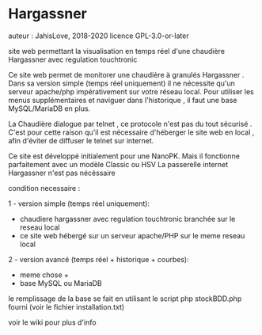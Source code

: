 # Hargassner
auteur : JahisLove,  2018-2020
licence GPL-3.0-or-later

site web permettant la visualisation en temps réel d'une chaudière Hargassner avec regulation touchtronic

Ce site web permet de monitorer une chaudière à granulés Hargassner  .
Dans sa version simple (temps réel uniquement) il ne nécessite qu'un serveur apache/php impérativement sur votre réseau local.
Pour utiliser les menus supplémentaires et naviguer dans l'historique , il faut une base MySQL/MariaDB en plus.

La Chaudière dialogue par telnet , ce protocole n'est pas du tout sécurisé . 
C'est pour cette raison qu'il est nécessaire d'héberger le site web en local , afin d'éviter de diffuser le telnet sur internet.

Ce site est développé initialement pour une NanoPK. Mais il fonctionne parfaitement avec un modèle Classic ou HSV
La passerelle internet Hargassner n'est pas nécéssaire


condition necessaire :

1 - version simple (temps réel uniquement):
 - chaudiere hargassner avec regulation touchtronic branchée sur le reseau local
 - ce site web hébergé sur un serveur apache/PHP sur le meme reseau local
 
2 - version avancé (temps réel + historique + courbes):
 - meme chose + 
 - base MySQL ou MariaDB
 
 le remplissage de la base se fait en utilisant le script php stockBDD.php fourni (voir le fichier installation.txt)
    
   voir le wiki pour plus d'info
